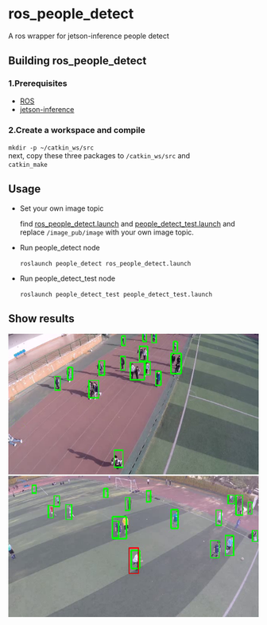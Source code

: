 # ros_people_detect

A ros wrapper for jetson-inference people detect

## Building ros_people_detect
### 1.Prerequisites
* [ROS](http://wiki.ros.org/ROS/Installation)
* [jetson-inference](https://github.com/dusty-nv/jetson-inference)

### 2.Create a workspace and compile
`mkdir -p ~/catkin_ws/src`<br>
next, copy these three packages to `/catkin_ws/src` and<br>
`catkin_make`<br>

## Usage 
* Set your own image topic

  find [ros_people_detect.launch](https://github.com/FanKaii/ros_people_detect/blob/master/people_detect/launch/ros_people_detect.launch) and [people_detect_test.launch](https://github.com/FanKaii/ros_people_detect/blob/master/people_detect_test/launch/people_detect_test.launch) and replace `/image_pub/image` with your own image topic.

* Run people_detect node

  `roslaunch people_detect ros_people_detect.launch`
  
* Run people_detect_test node

  `roslaunch people_detect_test people_detect_test.launch`
  
## Show results

  ![img1 load error](https://github.com/FanKaii/ros_people_detect/blob/master/image/img1.png)
  ![img2 load error](https://github.com/FanKaii/ros_people_detect/blob/master/image/img2.png)
